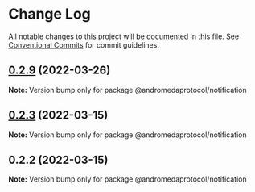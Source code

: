 # Change Log

All notable changes to this project will be documented in this file.
See [Conventional Commits](https://conventionalcommits.org) for commit guidelines.

## [0.2.9](https://github.com/andromedaprotocol/design-system/compare/@andromedaprotocol/notification@0.2.3...@andromedaprotocol/notification@0.2.9) (2022-03-26)

**Note:** Version bump only for package @andromedaprotocol/notification





## [0.2.3](https://github.com/andromedaprotocol/design-system/compare/@andromedaprotocol/notification@0.2.2...@andromedaprotocol/notification@0.2.3) (2022-03-15)

**Note:** Version bump only for package @andromedaprotocol/notification





## 0.2.2 (2022-03-15)

**Note:** Version bump only for package @andromedaprotocol/notification
